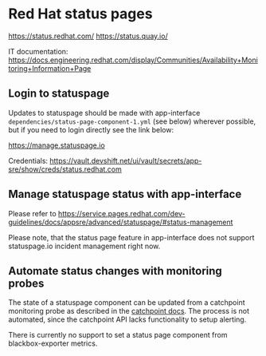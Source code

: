 # Red Hat status pages

https://status.redhat.com/
https://status.quay.io/

IT documentation: https://docs.engineering.redhat.com/display/Communities/Availability+Monitoring+Information+Page

## Login to statuspage

Updates to statuspage should be made with app-interface `dependencies/status-page-component-1.yml` (see below) wherever possible, but if you need to login directly see the link below:

https://manage.statuspage.io

Credentials: https://vault.devshift.net/ui/vault/secrets/app-sre/show/creds/status.redhat.com

## Manage statuspage status with app-interface

Please refer to https://service.pages.redhat.com/dev-guidelines/docs/appsre/advanced/statuspage/#status-management

Please note, that the status page feature in app-interface does not support statuspage.io incident management right now.

## Automate status changes with monitoring probes

The state of a statuspage component can be updated from a catchpoint monitoring probe as described in the [catchpoint docs](docs/app-sre/catchpoint.md). The process is not automated, since the catchpoint API lacks functionality to setup alerting.

There is currently no support to set a status page component from blackbox-exporter metrics.
